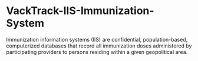 # VackTrack-IIS-Immunization-System
Immunization information systems (IIS) are confidential, population-based, computerized databases that record all immunization doses administered by participating providers to persons residing within a given geopolitical area.
